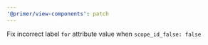 ```yaml
---
'@primer/view-components': patch
---
```


Fix incorrect label `for` attribute value when `scope_id_false: false`
